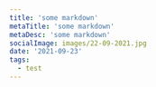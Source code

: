 ```yaml
---
title: 'some markdown'
metaTitle: 'some markdown'
metaDesc: 'some markdown'
socialImage: images/22-09-2021.jpg
date: '2021-09-23'
tags:
  - test
---
```

